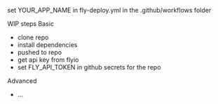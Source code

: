 set YOUR_APP_NAME in fly-deploy.yml in the .github/workflows folder

WIP steps Basic
- clone repo
- install dependencies
- pushed to repo
- get api key from flyio
- set FLY_API_TOKEN in github secrets for the repo


Advanced
- ...
